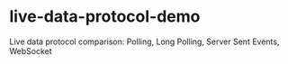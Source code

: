 # live-data-protocol-demo
Live data protocol comparison: Polling, Long Polling, Server Sent Events, WebSocket
